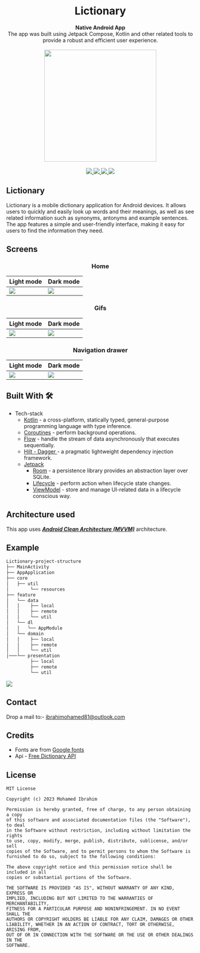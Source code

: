 <h1 align="center">Lictionary</h1>

<div align="center">
  <strong>Native Android App</strong>
</div>
<div align="center">
  The app was built using Jetpack Compose, Kotlin and other related tools to provide a robust and efficient user experience.
</div>
<br />
<div align="center">
 <img src = "https://github.com/moemaair/Lictionary/blob/main/lictionary_assets/lictionary_logo.png" width = "300px"/>
</div>

<br />

<div align="center">

<a href="https://github.com/moemaair/Lictionary/blob/main/lictionary_assets/debug/app_debug_v1.apk" >
      <img src = "https://img.shields.io/badge/Master-Master?color=7885FF&label=Sample%20App&logo=android&style=for-the-badge" />
    </a> 
    <a href = "https://developer.android.com/jetpack/androidx/versions/all-channel#december_16_2020">
      <img src = "https://img.shields.io/badge/Jetpack%20Compose-1.1.1-brightgreen" />
    </a>
    <a href = "https://github.com/moemaair/Lictionary/blob/main/LICENSE"> 
        <img src = "https://img.shields.io/github/license/moemaair/lictionary" />
    </a>
   <a href = "https://twitter.com/codingin254">
     <img src = "https://img.shields.io/twitter/url?style=social&url=https%3A%2F%2Ftwitter.com%2Fcodingin254" />
   </a>
</div>

## Lictionary
Lictionary is a mobile dictionary application for Android devices. It allows users to quickly and easily look up words and their meanings, as well as see related information such as synonyms, antonyms and example sentences. The app features a simple and user-friendly interface, making it easy for users to find the information they need.

## Screens
<h3 align="center">Home</h3>

| Light mode                                                                                         | Dark mode                                                                                         |
|----------------------------------------------------------------------------------------------------|---------------------------------------------------------------------------------------------------|
| ![](https://github.com/moemaair/Lictionary/blob/main/lictionary_assets/lictionary_light_home.png ) | ![](https://github.com/moemaair/Lictionary/blob/main/lictionary_assets/lictionary_dark_home.png ) |


<h3 align="center">Gifs</h3>

| Light mode                                                                              | Dark mode                                                                              |
|-----------------------------------------------------------------------------------------|----------------------------------------------------------------------------------------|
| ![](https://github.com/moemaair/Lictionary/blob/main/lictionary_assets/light_home.gif ) | ![](https://github.com/moemaair/Lictionary/blob/main/lictionary_assets/dark_home.gif ) |


<h3 align="center">Navigation drawer</h3>

| Light mode                                                                                           | Dark mode                                                                                           |
|------------------------------------------------------------------------------------------------------|-----------------------------------------------------------------------------------------------------|
| ![](https://github.com/moemaair/Lictionary/blob/main/lictionary_assets/lictionary_light_drawer.png ) | ![](https://github.com/moemaair/Lictionary/blob/main/lictionary_assets/lictionary_dark_drawer.png ) |


## Built With 🛠

* Tech-stack
    * [Kotlin](https://kotlinlang.org/) - a cross-platform, statically typed, general-purpose programming language with type inference.
    * [Coroutines](https://kotlinlang.org/docs/reference/coroutines-overview.html) - perform background operations.
    * [Flow](https://kotlinlang.org/docs/reference/coroutines/flow.html) - handle the stream of data asynchronously that executes sequentially.
    * [Hilt - Dagger ](https://dagger.dev/hilt/) - a pragmatic lightweight dependency injection framework.
    * [Jetpack](https://developer.android.com/jetpack)
        * [Room](https://developer.android.com/topic/libraries/architecture/room) - a persistence library provides an abstraction layer over SQLite.
        * [Lifecycle](https://developer.android.com/topic/libraries/architecture/lifecycle) - perform action when lifecycle state changes.
        * [ViewModel](https://developer.android.com/topic/libraries/architecture/viewmodel) - store and manage UI-related data in a lifecycle conscious way.

## Architecture used

This app uses [***Android Clean Architecture (MVVM)***](https://developer.android.com/topic/architecture) architecture.
## Example

```bash
Lictionary-project-structure
├── MainActivity
├── AppApplication
├── core
│   ├── util
│        └── resources
├── feature
│   └── data 
│   │    ├── local
│   │    ├── remote 
│   │    └── util
│   └── dl 
│   │   └── AppModule 
│   └── domain 
│   │    ├── local
│   │    ├── remote 
│   │    └── util
│───└── presentation 
         ├── local
         ├── remote 
         └── util

```


![](clean_arch_pic.png)

## Contact

Drop a mail to:- ibrahimohamed81@outlook.com

## Credits

- Fonts are from [Google fonts](https://fonts.google.com/knowledge)
- Api - [Free Dictionary API](https://dictionaryapi.dev/)

## License

```
MIT License

Copyright (c) 2023 Mohamed Ibrahim

Permission is hereby granted, free of charge, to any person obtaining a copy
of this software and associated documentation files (the "Software"), to deal
in the Software without restriction, including without limitation the rights
to use, copy, modify, merge, publish, distribute, sublicense, and/or sell
copies of the Software, and to permit persons to whom the Software is
furnished to do so, subject to the following conditions:

The above copyright notice and this permission notice shall be included in all
copies or substantial portions of the Software.

THE SOFTWARE IS PROVIDED "AS IS", WITHOUT WARRANTY OF ANY KIND, EXPRESS OR
IMPLIED, INCLUDING BUT NOT LIMITED TO THE WARRANTIES OF MERCHANTABILITY,
FITNESS FOR A PARTICULAR PURPOSE AND NONINFRINGEMENT. IN NO EVENT SHALL THE
AUTHORS OR COPYRIGHT HOLDERS BE LIABLE FOR ANY CLAIM, DAMAGES OR OTHER
LIABILITY, WHETHER IN AN ACTION OF CONTRACT, TORT OR OTHERWISE, ARISING FROM,
OUT OF OR IN CONNECTION WITH THE SOFTWARE OR THE USE OR OTHER DEALINGS IN THE
SOFTWARE.
```